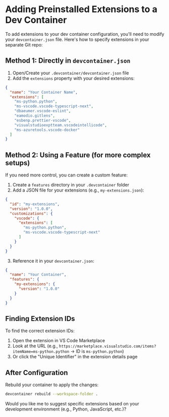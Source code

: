 # Adding Preinstalled Extensions to a Dev Container

To add extensions to your dev container configuration, you'll need to modify your `devcontainer.json` file. Here's how to specify extensions in your separate Git repo:

## Method 1: Directly in `devcontainer.json`

1. Open/Create your `.devcontainer/devcontainer.json` file
2. Add the `extensions` property with your desired extensions:

```json
{
  "name": "Your Container Name",
  "extensions": [
    "ms-python.python",
    "ms-vscode.vscode-typescript-next",
    "dbaeumer.vscode-eslint",
    "eamodio.gitlens",
    "esbenp.prettier-vscode",
    "visualstudioexptteam.vscodeintellicode",
    "ms-azuretools.vscode-docker"
  ]
}
```

## Method 2: Using a Feature (for more complex setups)

If you need more control, you can create a custom feature:

1. Create a `features` directory in your `.devcontainer` folder
2. Add a JSON file for your extensions (e.g., `my-extensions.json`):

```json
{
  "id": "my-extensions",
  "version": "1.0.0",
  "customizations": {
    "vscode": {
      "extensions": [
        "ms-python.python",
        "ms-vscode.vscode-typescript-next"
      ]
    }
  }
}
```

3. Reference it in your `devcontainer.json`:

```json
{
  "name": "Your Container",
  "features": {
    "my-extensions": {
      "version": "1.0.0"
    }
  }
}
```

## Finding Extension IDs

To find the correct extension IDs:
1. Open the extension in VS Code Marketplace
2. Look at the URL (e.g., `https://marketplace.visualstudio.com/items?itemName=ms-python.python` → ID is `ms-python.python`)
3. Or click the "Unique Identifier" in the extension details page

## After Configuration

Rebuild your container to apply the changes:
```bash
devcontainer rebuild --workspace-folder .
```

Would you like me to suggest specific extensions based on your development environment (e.g., Python, JavaScript, etc.)?